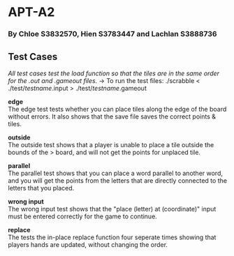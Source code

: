 # APT-A2
<h3>By Chloe S3832570, Hien S3783447 and Lachlan S3888736</h3>

## Test Cases
*All test cases test the load function so that the tiles are in the same order for the .out and .gameout files.* 
-> To run the test files: ./scrabble < ./test/*testname*.input > ./test/*testname*.gameout

**edge** <br>
The edge test tests whether you can place tiles along the edge of the board without errors.  It also shows that the save file saves the correct points & tiles.

**outside** <br>
The outside test shows that a player is unable to place a tile outside the bounds of the > board, and will not get the points for unplaced tile.

**parallel** <br>
The parallel test shows that you can place a word parallel to another word, and you will get the points from the letters that are directly connected to the letters that you placed.

**wrong input** <br>
The wrong input test shows that the "place (letter) at (coordinate)" input must be entered correctly for the game  to continue.

**replace** <br>
The tests the in-place replace function four seperate times showing that players hands are updated, without changing the order. 
